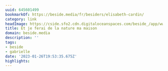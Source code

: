 ```yaml
---
uuid: 645601499
bookmarkOf: https://beside.media/fr/besiders/elisabeth-cardin/
category: link
headImage: https://cside.sfo2.cdn.digitaloceanspaces.com/beside_/app/www/2022/12/BESIDE_MANIFEST_feature.jpg
title: Et je ferai de la nature ma maison
domain: beside.media
description: ''
tags:
- beside
- gabrielle
date: '2023-01-26T19:53:35.675Z'
highlights:
---
```



